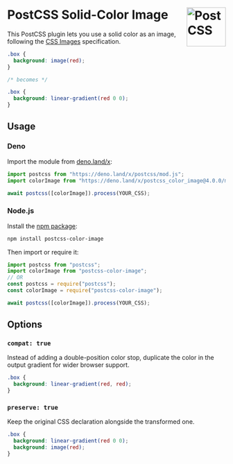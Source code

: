 # PostCSS Solid-Color Image [<img src="https://api.postcss.org/logo.svg" alt="PostCSS" width="90" height="90" align="right">](https://github.com/postcss/postcss)

This PostCSS plugin lets you use a solid color as an image, following the
[CSS Images](https://drafts.csswg.org/css-images-4/#color-images) specification.

```css
.box {
  background: image(red);
}

/* becomes */

.box {
  background: linear-gradient(red 0 0);
}
```

## Usage

### Deno

Import the module from [deno.land/x](https://deno.land/x/postcss_color_image):

```js
import postcss from "https://deno.land/x/postcss/mod.js";
import colorImage from "https://deno.land/x/postcss_color_image@4.0.0/mod.js";

await postcss([colorImage]).process(YOUR_CSS);
```

### Node.js

Install the [npm package](https://www.npmjs.com/package/postcss-color-image):

```sh
npm install postcss-color-image
```

Then import or require it:

```js
import postcss from "postcss";
import colorImage from "postcss-color-image";
// OR
const postcss = require("postcss");
const colorImage = require("postcss-color-image");

await postcss([colorImage]).process(YOUR_CSS);
```

## Options

### `compat: true`

Instead of adding a double-position color stop,
duplicate the color in the output gradient for wider browser support.

```css
.box {
  background: linear-gradient(red, red);
}
```

### `preserve: true`

Keep the original CSS declaration alongside the transformed one.

```css
.box {
  background: linear-gradient(red 0 0);
  background: image(red);
}
```
